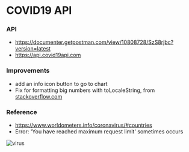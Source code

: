 # COVID19 API

### API
- https://documenter.getpostman.com/view/10808728/SzS8rjbc?version=latest
- https://api.covid19api.com

### Improvements
- add an info icon button to go to chart
- Fix for formatting big numbers with toLocaleString, from [stackoverflow.com](https://stackoverflow.com/questions/25880767/chart-js-number-format)

### Reference
- https://www.worldometers.info/coronavirus/#countries
- Error: 'You have reached maximum request limit' sometimes occurs 

![virus](https://express-covid19-data-with-charts.rjlevy.repl.co/images/virus.jpg)